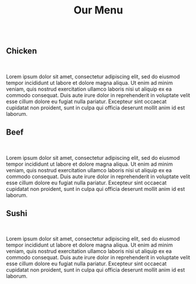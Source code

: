 <!doctype html>
<html>
<head>
<meta name="viewport" charset="UTF-8" content="width=device-width, initial-scale=1, maximum-scale=1, user-scalable=0;">
<title>Untitled Document</title>
<link href="C:\Users\Lenovo\Desktop\3. Sınıf\ÜstOrtam Programlama\ödev\style\css1.css" rel="stylesheet">
</head>
 
<body id="body" leftmargin="0" rightmargin="0">

<center><h1 id="h1">Our Menu</h1></center><br><br>

<div id="tam">
<div id="kutu1">
<div id="ickutu1"><h2 id="h2">Chicken</h2></div>
<br><p></p><p id="p">Lorem ipsum dolor sit amet, consectetur adipiscing elit, sed do eiusmod tempor incididunt ut labore et dolore magna aliqua. Ut enim ad minim veniam, quis nostrud exercitation ullamco laboris nisi ut aliquip ex ea commodo consequat. Duis aute irure dolor in reprehenderit in voluptate velit esse cillum dolore eu fugiat nulla pariatur. Excepteur sint occaecat cupidatat non proident, sunt in culpa qui officia deserunt mollit anim id est laborum.</p>
</div>


<div id="kutu2">
<div id="ickutu2"><h2 id="h2">Beef</h2></div>
<br><p></p><p id="p">Lorem ipsum dolor sit amet, consectetur adipiscing elit, sed do eiusmod tempor incididunt ut labore et dolore magna aliqua. Ut enim ad minim veniam, quis nostrud exercitation ullamco laboris nisi ut aliquip ex ea commodo consequat. Duis aute irure dolor in reprehenderit in voluptate velit esse cillum dolore eu fugiat nulla pariatur. Excepteur sint occaecat cupidatat non proident, sunt in culpa qui officia deserunt mollit anim id est laborum.</p>
</div>

<div id="kutu3">
<div id="ickutu3"><h2 id="h2">Sushi</h2></div>
<br><p></p><p id="p">Lorem ipsum dolor sit amet, consectetur adipiscing elit, sed do eiusmod tempor incididunt ut labore et dolore magna aliqua. Ut enim ad minim veniam, quis nostrud exercitation ullamco laboris nisi ut aliquip ex ea commodo consequat. Duis aute irure dolor in reprehenderit in voluptate velit esse cillum dolore eu fugiat nulla pariatur. Excepteur sint occaecat cupidatat non proident, sunt in culpa qui officia deserunt mollit anim id est laborum.</p>

</div>

</div>
</body>
</html>
